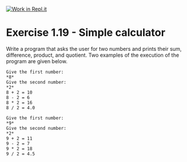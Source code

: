 [![Work in Repl.it](https://classroom.github.com/assets/work-in-replit-14baed9a392b3a25080506f3b7b6d57f295ec2978f6f33ec97e36a161684cbe9.svg)](https://classroom.github.com/online_ide?assignment_repo_id=5653588&assignment_repo_type=AssignmentRepo)
# Exercise 1.19 - Simple calculator

Write a program that asks the user for two numbers and prints their sum, difference, product, and quotient. Two examples of the execution of the program are given below.

```plaintext
Give the first number:
*8*
Give the second number:
*2*
8 + 2 = 10
8 - 2 = 6
8 * 2 = 16
8 / 2 = 4.0
```

```plaintext
Give the first number:
*9*
Give the second number:
*2*
9 + 2 = 11
9 - 2 = 7
9 * 2 = 18
9 / 2 = 4.5
```
